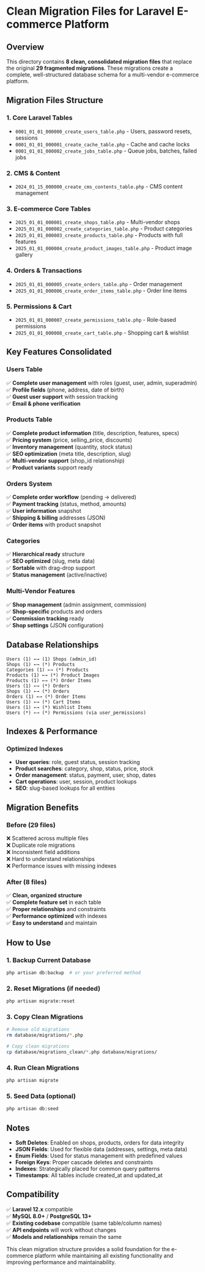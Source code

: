 # Clean Migration Files for Laravel E-commerce Platform

## Overview
This directory contains **8 clean, consolidated migration files** that replace the original **29 fragmented migrations**. These migrations create a complete, well-structured database schema for a multi-vendor e-commerce platform.

## Migration Files Structure

### 1. Core Laravel Tables
- `0001_01_01_000000_create_users_table.php` - Users, password resets, sessions
- `0001_01_01_000001_create_cache_table.php` - Cache and cache locks
- `0001_01_01_000002_create_jobs_table.php` - Queue jobs, batches, failed jobs

### 2. CMS & Content
- `2024_01_15_000000_create_cms_contents_table.php` - CMS content management

### 3. E-commerce Core Tables
- `2025_01_01_000001_create_shops_table.php` - Multi-vendor shops
- `2025_01_01_000002_create_categories_table.php` - Product categories
- `2025_01_01_000003_create_products_table.php` - Products with full features
- `2025_01_01_000004_create_product_images_table.php` - Product image gallery

### 4. Orders & Transactions
- `2025_01_01_000005_create_orders_table.php` - Order management
- `2025_01_01_000006_create_order_items_table.php` - Order line items

### 5. Permissions & Cart
- `2025_01_01_000007_create_permissions_table.php` - Role-based permissions
- `2025_01_01_000008_create_cart_table.php` - Shopping cart & wishlist

## Key Features Consolidated

### Users Table
✅ **Complete user management** with roles (guest, user, admin, superadmin)  
✅ **Profile fields** (phone, address, date of birth)  
✅ **Guest user support** with session tracking  
✅ **Email & phone verification**  

### Products Table
✅ **Complete product information** (title, description, features, specs)  
✅ **Pricing system** (price, selling_price, discounts)  
✅ **Inventory management** (quantity, stock status)  
✅ **SEO optimization** (meta title, description, slug)  
✅ **Multi-vendor support** (shop_id relationship)  
✅ **Product variants** support ready  

### Orders System
✅ **Complete order workflow** (pending → delivered)  
✅ **Payment tracking** (status, method, amounts)  
✅ **User information** snapshot  
✅ **Shipping & billing** addresses (JSON)  
✅ **Order items** with product snapshot  

### Categories
✅ **Hierarchical ready** structure  
✅ **SEO optimized** (slug, meta data)  
✅ **Sortable** with drag-drop support  
✅ **Status management** (active/inactive)  

### Multi-Vendor Features
✅ **Shop management** (admin assignment, commission)  
✅ **Shop-specific** products and orders  
✅ **Commission tracking** ready  
✅ **Shop settings** (JSON configuration)  

## Database Relationships

```
Users (1) ←→ (1) Shops (admin_id)
Shops (1) ←→ (*) Products
Categories (1) ←→ (*) Products
Products (1) ←→ (*) Product Images
Products (1) ←→ (*) Order Items
Users (1) ←→ (*) Orders
Shops (1) ←→ (*) Orders
Orders (1) ←→ (*) Order Items
Users (1) ←→ (*) Cart Items
Users (1) ←→ (*) Wishlist Items
Users (*) ←→ (*) Permissions (via user_permissions)
```

## Indexes & Performance

### Optimized Indexes
- **User queries**: role, guest status, session tracking
- **Product searches**: category, shop, status, price, stock
- **Order management**: status, payment, user, shop, dates
- **Cart operations**: user, session, product lookups
- **SEO**: slug-based lookups for all entities

## Migration Benefits

### Before (29 files)
❌ Scattered across multiple files  
❌ Duplicate role migrations  
❌ Inconsistent field additions  
❌ Hard to understand relationships  
❌ Performance issues with missing indexes  

### After (8 files)
✅ **Clean, organized structure**  
✅ **Complete feature set** in each table  
✅ **Proper relationships** and constraints  
✅ **Performance optimized** with indexes  
✅ **Easy to understand** and maintain  

## How to Use

### 1. Backup Current Database
```bash
php artisan db:backup  # or your preferred method
```

### 2. Reset Migrations (if needed)
```bash
php artisan migrate:reset
```

### 3. Copy Clean Migrations
```bash
# Remove old migrations
rm database/migrations/*.php

# Copy clean migrations
cp database/migrations_clean/*.php database/migrations/
```

### 4. Run Clean Migrations
```bash
php artisan migrate
```

### 5. Seed Data (optional)
```bash
php artisan db:seed
```

## Notes

- **Soft Deletes**: Enabled on shops, products, orders for data integrity
- **JSON Fields**: Used for flexible data (addresses, settings, meta data)  
- **Enum Fields**: Used for status management with predefined values
- **Foreign Keys**: Proper cascade deletes and constraints
- **Indexes**: Strategically placed for common query patterns
- **Timestamps**: All tables include created_at and updated_at

## Compatibility

✅ **Laravel 12.x** compatible  
✅ **MySQL 8.0+** / **PostgreSQL 13+**  
✅ **Existing codebase** compatible (same table/column names)  
✅ **API endpoints** will work without changes  
✅ **Models and relationships** remain the same  

This clean migration structure provides a solid foundation for the e-commerce platform while maintaining all existing functionality and improving performance and maintainability.
